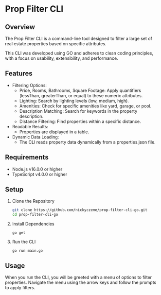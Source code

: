 # Prop Filter CLI
## Overview
The Prop Filter CLI is a command-line tool designed to filter a large set of real estate properties based on specific attributes.

This CLI was developed using GO and adheres to clean coding principles, with a focus on usability, extensibility, and performance.

## Features
- Filtering Options:
  - Price, Rooms, Bathrooms, Square Footage: Apply quantifiers (lessThan, greaterThan, or equal) to these numeric attributes.
  - Lighting: Search by lighting levels (low, medium, high).
  - Amenities: Check for specific amenities like yard, garage, or pool.
  - Description Matching: Search for keywords in the property description.
  - Distance Filtering: Find properties within a specific distance.
- Readable Results:
  - Properties are displayed in a table.
- Dynamic Data Loading:
  - The CLI reads property data dynamically from a properties.json file.

## Requirements
- Node.js v16.0.0 or higher
- TypeScript v4.0.0 or higher

## Setup 
1. Clone the Repository

   ```bash
   git clone https://github.com/nickyczeme/prop-filter-cli-go.git
   cd prop-filter-cli-go
   ```
2. Install Dependencies
   ```
   go get
   ```
3. Run the CLI
   ```
   go run main.go
   ```

## Usage 
When you run the CLI, you will be greeted with a menu of options to filter properties. Navigate the menu using the arrow keys and follow the prompts to apply filters.
